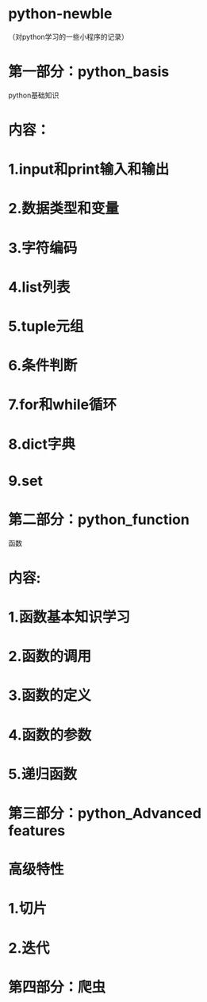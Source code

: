 # python-newble
（对python学习的一些小程序的记录）
# 第一部分：python_basis
python基础知识
# 内容：
# 1.input和print输入和输出
# 2.数据类型和变量
# 3.字符编码
# 4.list列表
# 5.tuple元组
# 6.条件判断
# 7.for和while循环
# 8.dict字典
# 9.set

# 第二部分：python_function
函数
# 内容:
# 1.函数基本知识学习
# 2.函数的调用
# 3.函数的定义
# 4.函数的参数
# 5.递归函数

# 第三部分：python_Advanced features
# 高级特性
# 1.切片
# 2.迭代

# 第四部分：爬虫
